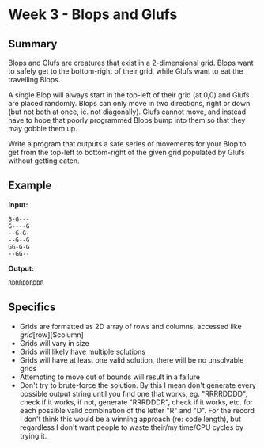 # Week 3 - Blops and Glufs

## Summary

Blops and Glufs are creatures that exist in a 2-dimensional grid. Blops want to safely get to the
bottom-right of their grid, while Glufs want to eat the travelling Blops.

A single Blop will always start in the top-left of their grid (at 0,0) and Glufs are placed randomly.
Blops can only move in two directions, right or down (but not both at once, ie. not diagonally).
Glufs cannot move, and instead have to hope that poorly programmed Blops bump into them so
that they may gobble them up.

Write a program that outputs a safe series of movements for your Blop to get from the top-left to
bottom-right of the given grid populated by Glufs without getting eaten.

## Example

**Input:**

    B-G---
    G----G
    --G-G-
    --G--G
    GG-G-G
    --GG--

**Output:**

`RDRRDDRDDR`

## Specifics

* Grids are formatted as 2D array of rows and columns, accessed like $grid[$row][$column]
* Grids will vary in size
* Grids will likely have multiple solutions
* Grids will have at least one valid solution, there will be no unsolvable grids
* Attempting to move out of bounds will result in a failure
* Don't try to brute-force the solution. By this I mean don't generate every possible output string until you find one that works, eg. "RRRRDDDD", check if it works, if not, generate "RRRDDDR", check if it works, etc. for each possible valid combination of the letter "R" and "D". For the record I don't think this would be a winning approach (re: code length), but regardless I don't want people to waste their/my time/CPU cycles by trying it.